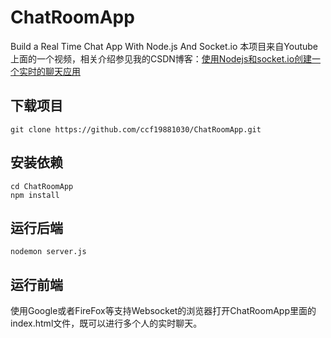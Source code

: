 # ChatRoomApp
Build a Real Time Chat App With Node.js And Socket.io
本项目来自Youtube上面的一个视频，相关介绍参见我的CSDN博客：[使用Nodejs和socket.io创建一个实时的聊天应用](https://editor.csdn.net/md/?articleId=105696860)

## 下载项目
```shell
git clone https://github.com/ccf19881030/ChatRoomApp.git
```

## 安装依赖
```shell
cd ChatRoomApp
npm install
```

## 运行后端
```
nodemon server.js
```

## 运行前端
使用Google或者FireFox等支持Websocket的浏览器打开ChatRoomApp里面的index.html文件，既可以进行多个人的实时聊天。
